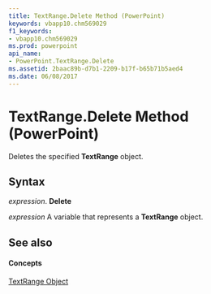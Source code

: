 ```yaml
---
title: TextRange.Delete Method (PowerPoint)
keywords: vbapp10.chm569029
f1_keywords:
- vbapp10.chm569029
ms.prod: powerpoint
api_name:
- PowerPoint.TextRange.Delete
ms.assetid: 2baac89b-d7b1-2209-b17f-b65b71b5aed4
ms.date: 06/08/2017
---
```



# TextRange.Delete Method (PowerPoint)

Deletes the specified  **TextRange** object.


## Syntax

 _expression_. **Delete**

 _expression_ A variable that represents a **TextRange** object.


## See also


#### Concepts


[TextRange Object](PowerPoint.TextRange.md)

